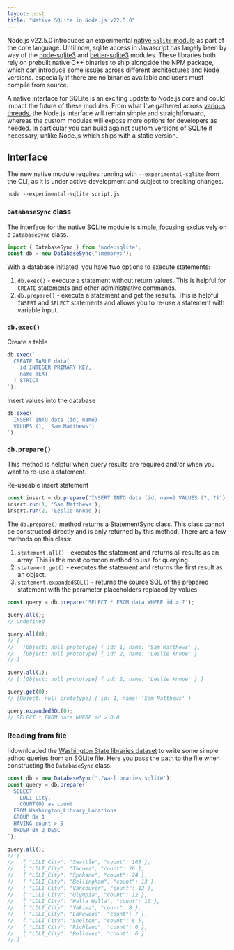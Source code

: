 ```yaml
---
layout: post
title: "Native SQLite in Node.js v22.5.0"
---
```


Node.js v22.5.0 introduces an experimental [native `sqlite` module](https://nodejs.org/api/sqlite.html) as part of the core language. Until now, sqlite access in Javascript has largely been by way of the [node-sqlite3](https://github.com/TryGhost/node-sqlite3) and [better-sqlite3](https://github.com/WiseLibs/better-sqlite3) modules. These libraries both rely on prebuilt native C++ binaries to ship alongside the NPM package, which can introduce some issues across different architectures and Node versions. especially if there are no binaries available and users must compile from source.

A native interface for SQLite is an exciting update to Node.js core and could impact the future of these modules. From what I've gathered across [various](https://github.com/WiseLibs/better-sqlite3/issues/1234) [threads](https://github.com/nodejs/node/issues/53264), the Node.js interface will remain simple and straightforward, whereas the custom modules will expose more options for developers as needed. In particular you can build against custom versions of SQLite if necessary, unlike Node.js which ships with a static version.

## Interface

The new native module requires running with `--experimental-sqlite` from the CLI, as it is under active development and subject to breaking changes.

```
node --experimental-sqlite script.js
```

### `DatabaseSync` class

The interface for the native SQLite module is simple, focusing exclusively on a `DatabaseSync` class. 

```js
import { DatabaseSync } from 'node:sqlite';
const db = new DatabaseSync(':memory:');
```

With a database initiated, you have two options to execute statements:

1. `db.exec()` - execute a statement without return values. This is helpful for `CREATE` statements and other administrative commands.
1. `db.prepare()` - execute a statement and get the results. This is helpful `INSERT` and `SELECT` statements and allows you to re-use a statement with variable input.

### `db.exec()`

Create a table

```js
db.exec(`
  CREATE TABLE data(
    id INTEGER PRIMARY KEY,
    name TEXT
  ) STRICT
`);
```

Insert values into the database

```js
db.exec(`
  INSERT INTO data (id, name)
  VALUES (1, 'Sam Matthews')
`);
```

### `db.prepare()`

This method is helpful when query results are required and/or when you want to re-use a statement.

Re-useable insert statement

```js
const insert = db.prepare('INSERT INTO data (id, name) VALUES (?, ?)');
insert.run(1, 'Sam Matthews');
insert.run(2, 'Leslie Knope');
```

The `db.prepare()` method returns a StatementSync class. This class cannot be constructed directly and is only returned by this method. There are a few methods on this class:

1. `statement.all()` - executes the statement and returns all results as an array. This is the most common method to use for querying.
1. `statement.get()` - executes the statement and returns the first result as an object.
1. `statement.expandedSQL()` - returns the source SQL of the prepared statement with the parameter placeholders replaced by values

```js
const query = db.prepare('SELECT * FROM data WHERE id > ?');

query.all();
// undefined

query.all(0);
// [
//   [Object: null prototype] { id: 1, name: 'Sam Matthews' },
//   [Object: null prototype] { id: 2, name: 'Leslie Knope' }
// ]

query.all(1);
// [ [Object: null prototype] { id: 2, name: 'Leslie Knope' } ]

query.get(0);
// [Object: null prototype] { id: 1, name: 'Sam Matthews' }

query.expandedSQL(0);
// SELECT * FROM data WHERE id > 0.0
```

### Reading from file

I downloaded the [Washington State libraries dataset](https://data.wa.gov/dataset/Washington-Library-Locations/4aw2-b4zh/about_data) to write some simple adhoc queries from an SQLite file. Here you pass the path to the file when constructing the `DatabaseSync` class.

```js
const db = new DatabaseSync('./wa-libraries.sqlite');
const query = db.prepare(`
  SELECT 
    LDLI_City,
    COUNT(0) as count
  FROM Washington_Library_Locations 
  GROUP BY 1
  HAVING count > 5
  ORDER BY 2 DESC
`);

query.all();
// [
//   { "LDLI_City": "Seattle", "count": 105 },
//   { "LDLI_City": "Tacoma", "count": 26 },
//   { "LDLI_City": "Spokane", "count": 24 },
//   { "LDLI_City": "Bellingham", "count": 13 },
//   { "LDLI_City": "Vancouver", "count": 12 },
//   { "LDLI_City": "Olympia", "count": 12 },
//   { "LDLI_City": "Walla Walla", "count": 10 },
//   { "LDLI_City": "Yakima", "count": 8 },
//   { "LDLI_City": "Lakewood", "count": 7 },
//   { "LDLI_City": "Shelton", "count": 6 },
//   { "LDLI_City": "Richland", "count": 6 },
//   { "LDLI_City": "Bellevue", "count": 6 }
// ]
```
